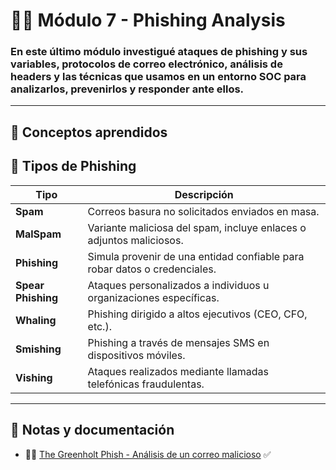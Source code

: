 # 📧🎣 Módulo 7 - Phishing Analysis

### En este último módulo investigué ataques de phishing y sus variables, protocolos de correo electrónico, análisis de headers y las técnicas que usamos en un entorno SOC para analizarlos, prevenirlos y responder ante ellos.

---

## 📍 Conceptos aprendidos

## 🧬 Tipos de Phishing

| Tipo            | Descripción                                                                 |
|-----------------|------------------------------------------------------------------------------|
| **Spam**        | Correos basura no solicitados enviados en masa.                             |
| **MalSpam**     | Variante maliciosa del spam, incluye enlaces o adjuntos maliciosos.         |
| **Phishing**    | Simula provenir de una entidad confiable para robar datos o credenciales.   |
| **Spear Phishing** | Ataques personalizados a individuos u organizaciones específicas.      |
| **Whaling**     | Phishing dirigido a altos ejecutivos (CEO, CFO, etc.).                      |
| **Smishing**    | Phishing a través de mensajes SMS en dispositivos móviles.                  |
| **Vishing**     | Ataques realizados mediante llamadas telefónicas fraudulentas.              |
---

## 📂 Notas y documentación
- 📨📗 [The Greenholt Phish - Análisis de un correo malicioso](https://github.com/JoshKxng/SOC-Analyst-TryHackMe/tree/main/Modulo%207%20-%20Phishing%20Analysis/The%20Greenholt%20Phish) ✅

